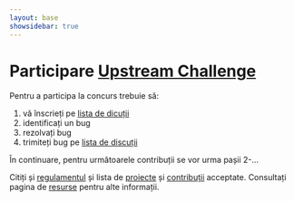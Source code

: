 ```yaml
---
layout: base
showsidebar: true
---
```

# Participare [Upstream Challenge][root]

Pentru a participa la concurs trebuie să:

1. vă înscrieți pe [lista de dicuții][lista]
1. identificați un bug
1. rezolvați bug
1. trimiteți bug pe [lista de discuții][lista]

În continuare, pentru următoarele contribuții se vor urma pașii 2-...

Citiți și [regulamentul][reg] și lista de [proiecte][proj] și
[contribuții][contrib] acceptate. Consultați pagina de [resurse][res] pentru
alte informații.

[reg]: /regulament "Regulament"
[res]: /res "Resurse utile"
[contrib]: /contrib "Statistici contribuții"
[proj]: /projects "Proiecte propuse"
[root]: / "Upstream Challenge"
[lista]: http://lists.rosedu.org/listinfo/upstream-challenge "Register on upstream-challenge@lists.rosedu.org"
